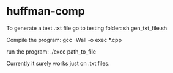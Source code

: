 # huffman-comp

To generate a text .txt file go to testing folder: sh gen_txt_file.sh

Compile the program: gcc -Wall -o exec *.cpp

run the program: ./exec path_to_file

Currently it surely works just on .txt files.

